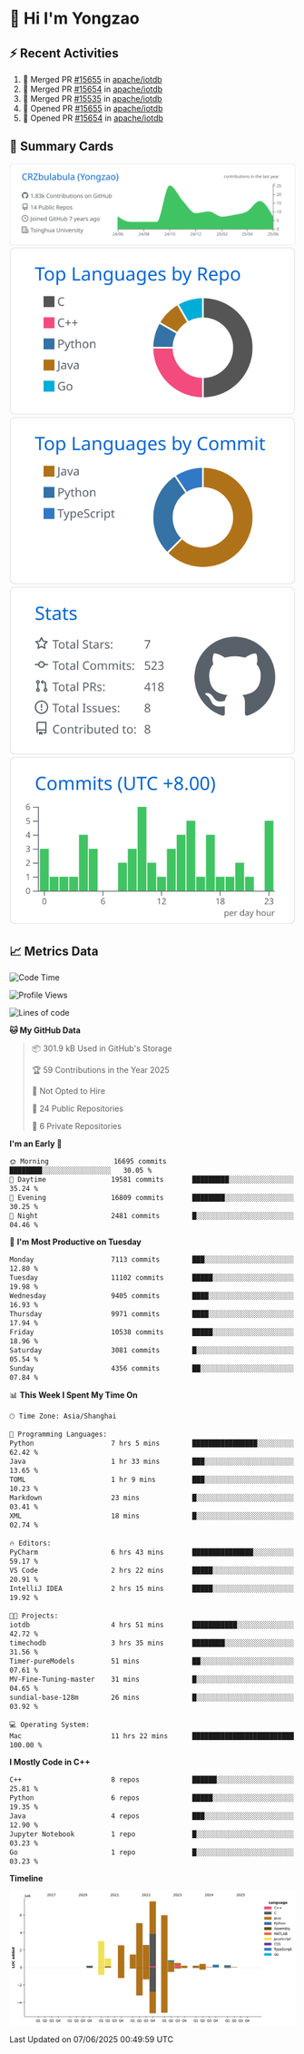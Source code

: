 # 👋 Hi I'm Yongzao

## ⚡ Recent Activities
<!--START_SECTION:activity-->
1. 🎉 Merged PR [#15655](https://github.com/apache/iotdb/pull/15655) in [apache/iotdb](https://github.com/apache/iotdb)
2. 🎉 Merged PR [#15654](https://github.com/apache/iotdb/pull/15654) in [apache/iotdb](https://github.com/apache/iotdb)
3. 🎉 Merged PR [#15535](https://github.com/apache/iotdb/pull/15535) in [apache/iotdb](https://github.com/apache/iotdb)
4. 💪 Opened PR [#15655](https://github.com/apache/iotdb/pull/15655) in [apache/iotdb](https://github.com/apache/iotdb)
5. 💪 Opened PR [#15654](https://github.com/apache/iotdb/pull/15654) in [apache/iotdb](https://github.com/apache/iotdb)
<!--END_SECTION:activity-->

## 🎑 Summary Cards

[![](https://raw.githubusercontent.com/CRZbulabula/CRZbulabula/main/profile-summary-card-output/github/0-profile-details.svg)](https://github.com/vn7n24fzkq/github-profile-summary-cards)
[![](https://raw.githubusercontent.com/CRZbulabula/CRZbulabula/main/profile-summary-card-output/github/1-repos-per-language.svg)](https://github.com/vn7n24fzkq/github-profile-summary-cards) [![](https://raw.githubusercontent.com/CRZbulabula/CRZbulabula/main/profile-summary-card-output/github/2-most-commit-language.svg)](https://github.com/vn7n24fzkq/github-profile-summary-cards)
[![](https://raw.githubusercontent.com/CRZbulabula/CRZbulabula/main/profile-summary-card-output/github/3-stats.svg)](https://github.com/vn7n24fzkq/github-profile-summary-cards) [![](https://raw.githubusercontent.com/CRZbulabula/CRZbulabula/main/profile-summary-card-output/github/4-productive-time.svg)](https://github.com/vn7n24fzkq/github-profile-summary-cards)

## 📈 Metrics Data

<!--START_SECTION:waka-->
![Code Time](http://img.shields.io/badge/Code%20Time-901%20hrs%2034%20mins-blue)

![Profile Views](http://img.shields.io/badge/Profile%20Views-0-blue)

![Lines of code](https://img.shields.io/badge/From%20Hello%20World%20I%27ve%20Written-32.0%20million%20lines%20of%20code-blue)

**🐱 My GitHub Data** 

> 📦 301.9 kB Used in GitHub's Storage 
 > 
> 🏆 59 Contributions in the Year 2025
 > 
> 🚫 Not Opted to Hire
 > 
> 📜 24 Public Repositories 
 > 
> 🔑 6 Private Repositories 
 > 
**I'm an Early 🐤** 

```text
🌞 Morning                16695 commits       ████████░░░░░░░░░░░░░░░░░   30.05 % 
🌆 Daytime                19581 commits       █████████░░░░░░░░░░░░░░░░   35.24 % 
🌃 Evening                16809 commits       ████████░░░░░░░░░░░░░░░░░   30.25 % 
🌙 Night                  2481 commits        █░░░░░░░░░░░░░░░░░░░░░░░░   04.46 % 
```
📅 **I'm Most Productive on Tuesday** 

```text
Monday                   7113 commits        ███░░░░░░░░░░░░░░░░░░░░░░   12.80 % 
Tuesday                  11102 commits       █████░░░░░░░░░░░░░░░░░░░░   19.98 % 
Wednesday                9405 commits        ████░░░░░░░░░░░░░░░░░░░░░   16.93 % 
Thursday                 9971 commits        ████░░░░░░░░░░░░░░░░░░░░░   17.94 % 
Friday                   10538 commits       █████░░░░░░░░░░░░░░░░░░░░   18.96 % 
Saturday                 3081 commits        █░░░░░░░░░░░░░░░░░░░░░░░░   05.54 % 
Sunday                   4356 commits        ██░░░░░░░░░░░░░░░░░░░░░░░   07.84 % 
```


📊 **This Week I Spent My Time On** 

```text
🕑︎ Time Zone: Asia/Shanghai

💬 Programming Languages: 
Python                   7 hrs 5 mins        ████████████████░░░░░░░░░   62.42 % 
Java                     1 hr 33 mins        ███░░░░░░░░░░░░░░░░░░░░░░   13.65 % 
TOML                     1 hr 9 mins         ███░░░░░░░░░░░░░░░░░░░░░░   10.23 % 
Markdown                 23 mins             █░░░░░░░░░░░░░░░░░░░░░░░░   03.41 % 
XML                      18 mins             █░░░░░░░░░░░░░░░░░░░░░░░░   02.74 % 

🔥 Editors: 
PyCharm                  6 hrs 43 mins       ███████████████░░░░░░░░░░   59.17 % 
VS Code                  2 hrs 22 mins       █████░░░░░░░░░░░░░░░░░░░░   20.91 % 
IntelliJ IDEA            2 hrs 15 mins       █████░░░░░░░░░░░░░░░░░░░░   19.92 % 

🐱‍💻 Projects: 
iotdb                    4 hrs 51 mins       ███████████░░░░░░░░░░░░░░   42.72 % 
timechodb                3 hrs 35 mins       ████████░░░░░░░░░░░░░░░░░   31.56 % 
Timer-pureModels         51 mins             ██░░░░░░░░░░░░░░░░░░░░░░░   07.61 % 
MV-Fine-Tuning-master    31 mins             █░░░░░░░░░░░░░░░░░░░░░░░░   04.65 % 
sundial-base-128m        26 mins             █░░░░░░░░░░░░░░░░░░░░░░░░   03.92 % 

💻 Operating System: 
Mac                      11 hrs 22 mins      █████████████████████████   100.00 % 
```

**I Mostly Code in C++** 

```text
C++                      8 repos             ██████░░░░░░░░░░░░░░░░░░░   25.81 % 
Python                   6 repos             █████░░░░░░░░░░░░░░░░░░░░   19.35 % 
Java                     4 repos             ███░░░░░░░░░░░░░░░░░░░░░░   12.90 % 
Jupyter Notebook         1 repo              █░░░░░░░░░░░░░░░░░░░░░░░░   03.23 % 
Go                       1 repo              █░░░░░░░░░░░░░░░░░░░░░░░░   03.23 % 
```



**Timeline**

![Lines of Code chart](https://raw.githubusercontent.com/CRZbulabula/CRZbulabula/main/assets/bar_graph.png)


 Last Updated on 07/06/2025 00:49:59 UTC
<!--END_SECTION:waka-->


